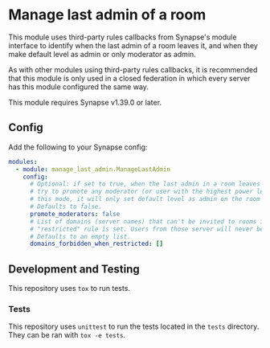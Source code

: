 # Manage last admin of a room

This module uses third-party rules callbacks from Synapse's module interface to identify
when the last admin of a room leaves it, and when they make default level as admin or only moderator as admin.

As with other modules using third-party rules callbacks, it is recommended that this
module is only used in a closed federation in which every server has this module
configured the same way.

This module requires Synapse v1.39.0 or later.


## Config

Add the following to your Synapse config:

```yaml
modules:
  - module: manage_last_admin.ManageLastAdmin
    config:
      # Optional: if set to true, when the last admin in a room leaves it, the module will
      # try to promote any moderator (or user with the highest power level) as admin. In
      # this mode, it will only set default level as admin on the room if it can't find any user to promote.
      # Defaults to false.
      promote_moderators: false
      # List of domains (server names) that can't be invited to rooms if the
      # "restricted" rule is set. Users from those server will never be granted admin by this module.
      # Defaults to an empty list.
      domains_forbidden_when_restricted: []
```

## Development and Testing

This repository uses `tox` to run tests.

### Tests

This repository uses `unittest` to run the tests located in the `tests`
directory. They can be ran with `tox -e tests`.
